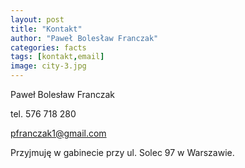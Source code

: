 ```yaml
---
layout: post
title: "Kontakt"
author: "Paweł Bolesław Franczak"
categories: facts
tags: [kontakt,email]
image: city-3.jpg
---
```


Paweł Bolesław Franczak

tel. 576 718 280 

pfranczak1@gmail.com

Przyjmuję w gabinecie przy ul. Solec 97 w Warszawie.
